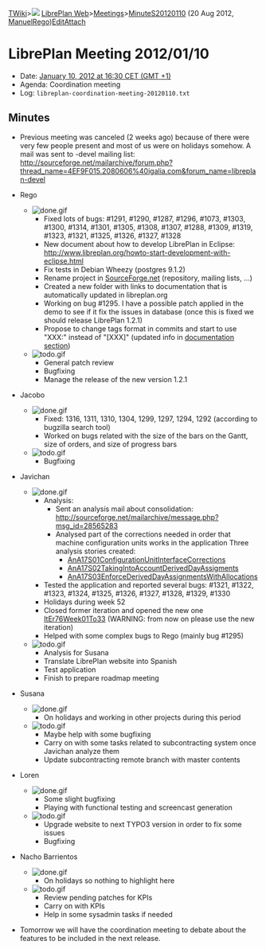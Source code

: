 [TWiki](/twiki/Main/WebHome)&gt;![](/twiki/TWiki/TWikiDocGraphics/web-bg-small.gif) [LibrePlan Web](/twiki/LibrePlan/WebHome)&gt;[Meetings](/twiki/LibrePlan/Meetings)&gt;[MinuteS20120110](http://wiki.libreplan-enterprise.com/twiki/LibrePlan/MinuteS20120110 "Topic revision: 2 (20 Aug 2012 - 09:50:20)") (20 Aug 2012, [ManuelRego](/twiki/Main/ManuelRego))[Edit](http://wiki.libreplan-enterprise.com/twiki/bin/edit/LibrePlan/MinuteS20120110?t=1520337958 "Edit this topic text")[Attach](/twiki/bin/attach/LibrePlan/MinuteS20120110 "Attach an image or document to this topic")

 LibrePlan Meeting 2012/01/10
============================================================================================================================

-   Date: [January 10, 2012 at 16:30 CET (GMT +1)](http://www.timeanddate.com/worldclock/fixedtime.html?day=10&month=01&year=2012&hour=16&min=30&sec=0&p1=48)
-   Agenda: Coordination meeting
-   Log: `libreplan-coordination-meeting-20120110.txt`

 Minutes
----------------------------------

-   Previous meeting was canceled (2 weeks ago) because of there were very few people present and most of us were on holidays somehow. A mail was sent to -devel mailing list: <http://sourceforge.net/mailarchive/forum.php?thread_name=4EF9F015.2080606%40igalia.com&forum_name=libreplan-devel>

-   Rego
    -   ![done.gif](/twiki/TWiki/TWikiDocGraphics/done.gif)
        -   Fixed lots of bugs: \#1291, \#1290, \#1287, \#1296, \#1073, \#1303, \#1300, \#1314, \#1301, \#1305, \#1308, \#1307, \#1288, \#1309, \#1319, \#1323, \#1321, \#1325, \#1326, \#1327, \#1328
        -   New document about how to develop LibrePlan in Eclipse: <http://www.libreplan.org/howto-start-development-with-eclipse.html>
        -   Fix tests in Debian Wheezy (postgres 9.1.2)
        -   Rename project in [SourceForge.net](https://sourceforge.net/projects/libreplan/) (repository, mailing lists, ...)
        -   Created a new folder with links to documentation that is automatically updated in libreplan.org
        -   Working on bug \#1295. I have a possible patch applied in the demo to see if it fix the issues in database (once this is fixed we should release LibrePlan 1.2.1)
        -   Propose to change tags format in commits and start to use "XXX:" instead of "\[XXX\]" (updated info in [documentation section](/twiki/LibrePlan/Documentation#Commit_Messages_Format))
    -   ![todo.gif](/twiki/TWiki/TWikiDocGraphics/todo.gif)
        -   General patch review
        -   Bugfixing
        -   Manage the release of the new version 1.2.1

-   Jacobo
    -   ![done.gif](/twiki/TWiki/TWikiDocGraphics/done.gif)
        -   Fixed: 1316, 1311, 1310, 1304, 1299, 1297, 1294, 1292 (according to bugzilla search tool)
        -   Worked on bugs related with the size of the bars on the Gantt, size of orders, and size of progress bars
    -   ![todo.gif](/twiki/TWiki/TWikiDocGraphics/todo.gif)
        -   Bugfixing

-   Javichan
    -   ![done.gif](/twiki/TWiki/TWikiDocGraphics/done.gif)
        -   Analysis:
            -   Sent an analysis mail about consolidation: <http://sourceforge.net/mailarchive/message.php?msg_id=28565283>
            -   Analysed part of the corrections needed in order that machine configuration units works in the application Three analysis stories created:
                -   [AnA17S01ConfigurationUnitInterfaceCorrections](/twiki/LibrePlan/AnA17S01ConfigurationUnitInterfaceCorrections)
                -   [AnA17S02TakingIntoAccountDerivedDayAssigments](/twiki/LibrePlan/AnA17S02TakingIntoAccountDerivedDayAssigments)
                -   [AnA17S03EnforceDerivedDayAssignmentsWithAllocations](/twiki/LibrePlan/AnA17S03EnforceDerivedDayAssignmentsWithAllocations)
        -   Tested the application and reported several bugs: \#1321, \#1322, \#1323, \#1324, \#1325, \#1326, \#1327, \#1328, \#1329, \#1330
        -   Holidays during week 52
        -   Closed former iteration and opened the new one [ItEr76Week01To33](/twiki/LibrePlan/ItEr76Week01To33) (WARNING: from now on please use the new iteration)
        -   Helped with some complex bugs to Rego (mainly bug \#1295)
    -   ![todo.gif](/twiki/TWiki/TWikiDocGraphics/todo.gif)
        -   Analysis for Susana
        -   Translate LibrePlan website into Spanish
        -   Test application
        -   Finish to prepare roadmap meeting

-   Susana
    -   ![done.gif](/twiki/TWiki/TWikiDocGraphics/done.gif)
        -   On holidays and working in other projects during this period
    -   ![todo.gif](/twiki/TWiki/TWikiDocGraphics/todo.gif)
        -   Maybe help with some bugfixing
        -   Carry on with some tasks related to subcontracting system once Javichan analyze them
        -   Update subcontracting remote branch with master contents

-   Loren
    -   ![done.gif](/twiki/TWiki/TWikiDocGraphics/done.gif)
        -   Some slight bugfixing
        -   Playing with functional testing and screencast generation
    -   ![todo.gif](/twiki/TWiki/TWikiDocGraphics/todo.gif)
        -   Upgrade website to next TYPO3 version in order to fix some issues
        -   Bugfixing

-   Nacho Barrientos
    -   ![done.gif](/twiki/TWiki/TWikiDocGraphics/done.gif)
        -   On holidays so nothing to highlight here
    -   ![todo.gif](/twiki/TWiki/TWikiDocGraphics/todo.gif)
        -   Review pending patches for KPIs
        -   Carry on with KPIs
        -   Help in some sysadmin tasks if needed

-   Tomorrow we will have the coordination meeting to debate about the features to be included in the next release.

